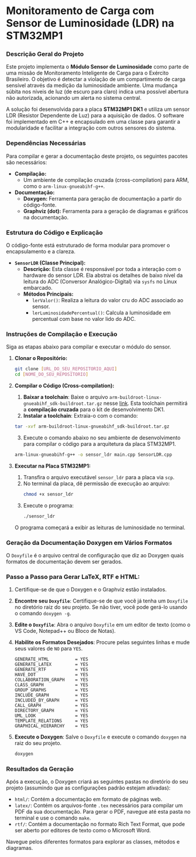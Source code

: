 # Monitoramento de Carga com Sensor de Luminosidade (LDR) na STM32MP1

### Descrição Geral do Projeto

Este projeto implementa o **Módulo Sensor de Luminosidade** como parte de uma missão de Monitoramento Inteligente de Carga para o Exército Brasileiro. O objetivo é detectar a violação de um compartimento de carga sensível através da medição da luminosidade ambiente. Uma mudança súbita nos níveis de luz (de escuro para claro) indica uma possível abertura não autorizada, acionando um alerta no sistema central.

A solução foi desenvolvida para a placa **STM32MP1 DK1** e utiliza um sensor LDR (Resistor Dependente de Luz) para a aquisição de dados. O software foi implementado em C++ e encapsulado em uma classe para garantir a modularidade e facilitar a integração com outros sensores do sistema.

### Dependências Necessárias

Para compilar e gerar a documentação deste projeto, os seguintes pacotes são necessários:

* **Compilação:**
    * Um ambiente de compilação cruzada (cross-compilation) para ARM, como o `arm-linux-gnueabihf-g++`.
* **Documentação:**
    * **Doxygen:** Ferramenta para geração de documentação a partir do código-fonte.
    * **Graphviz (dot):** Ferramenta para a geração de diagramas e gráficos na documentação.

### Estrutura do Código e Explicação

O código-fonte está estruturado de forma modular para promover o encapsulamento e a clareza.

* **`SensorLDR` (Classe Principal):**
    * **Descrição:** Esta classe é responsável por toda a interação com o hardware do sensor LDR. Ela abstrai os detalhes de baixo nível da leitura do ADC (Conversor Analógico-Digital) via `sysfs` no Linux embarcado.
    * **Métodos Principais:**
        * `lerValor()`: Realiza a leitura do valor cru do ADC associado ao sensor.
        * `lerLuminosidadePercentual()`: Calcula a luminosidade em percentual com base no valor lido do ADC.

### Instruções de Compilação e Execução

Siga as etapas abaixo para compilar e executar o módulo do sensor.

1.  **Clonar o Repositório:**
    ```bash
    git clone [URL_DO_SEU_REPOSITORIO_AQUI]
    cd [NOME_DO_SEU_REPOSITORIO]
    ```

2.  **Compilar o Código (Cross-compilation):**
    1.   **Baixar a toolchain**: Baixe o arquivo `arm-buildroot-linux-gnueabihf_sdk-buildroot.tar.gz` nesse [link](https://drive.google.com/file/d/1qpq3QeK5f7T061LFA0JlJz2fgMQDvyMn/view). Esta toolchain permitirá a **compilação cruzada** para o kit de desenvolvimento DK1.
    2.   **Instalar a toolchain**: Extraia-o com o comando:
    ```bash
    tar -xvf arm-buildroot-linux-gnueabihf_sdk-buildroot.tar.gz
    ```
    3.   Execute o comando abaixo no seu ambiente de desenvolvimento para compilar o código para a arquitetura da placa STM32MP1.
    ```bash
    arm-linux-gnueabihf-g++ -o sensor_ldr main.cpp SensorLDR.cpp
    ```

3.  **Executar na Placa STM32MP1:**
    1.  Transfira o arquivo executável `sensor_ldr` para a placa via `scp`.
    2.  No terminal da placa, dê permissão de execução ao arquivo:
        ```bash
        chmod +x sensor_ldr
        ```
    3.  Execute o programa:
        ```bash
        ./sensor_ldr
        ```
    O programa começará a exibir as leituras de luminosidade no terminal.

 ### Geração da Documentação Doxygen em Vários Formatos

O `Doxyfile` é o arquivo central de configuração que diz ao Doxygen quais formatos de documentação devem ser gerados.

### Passo a Passo para Gerar LaTeX, RTF e HTML:

1. Certifique-se de que o Doxygen e o Graphviz estão instalados.

2.  **Encontre seu `Doxyfile`**: Certifique-se de que você já tenha um `Doxyfile` no diretório raiz do seu projeto. Se não tiver, você pode gerá-lo usando o comando `doxygen -g`.

3.  **Edite o `Doxyfile`**: Abra o arquivo `Doxyfile` em um editor de texto (como o VS Code, Notepad++ ou Bloco de Notas).

4.  **Habilite os Formatos Desejados**: Procure pelas seguintes linhas e mude seus valores de `NO` para `YES`.

    ```
    GENERATE_HTML          = YES
    GENERATE_LATEX         = YES
    GENERATE_RTF           = YES
    HAVE_DOT               = YES
    COLLABORATION_GRAPH    = YES
    CLASS_GRAPH            = YES
    GROUP_GRAPHS           = YES
    INCLUDE_GRAPH          = YES
    INCLUDED_BY_GRAPH      = YES
    CALL_GRAPH             = YES
    DIRECTORY_GRAPH        = YES
    UML_LOOK               = YES
    TEMPLATE_RELATIONS     = YES
    GRAPHICAL_HIERARCHY    = YES
    ```

5.  **Execute o Doxygen**: Salve o `Doxyfile` e execute o comando `doxygen` na raiz do seu projeto.

    ```bash
    doxygen
    ```

### Resultados da Geração

Após a execução, o Doxygen criará as seguintes pastas no diretório do seu projeto (assumindo que as configurações padrão estejam ativadas):

* `html/`: Contém a documentação em formato de páginas web.
* `latex/`: Contém os arquivos-fonte `.tex` necessários para compilar um PDF da sua documentação. Para gerar o PDF, navegue até esta pasta no terminal e use o comando `make`.
* `rtf/`: Contém a documentação no formato Rich Text Format, que pode ser aberto por editores de texto como o Microsoft Word.

Navegue pelos diferentes formatos para explorar as classes, métodos e diagramas.
